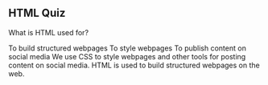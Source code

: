 ## HTML Quiz

<quiz>
    <question multiple> 
        <p>What is HTML used for?</p>
        <answer correct>To build structured webpages</answer>
        <answer>To style webpages</answer>
        <answer>To publish content on social media</answer>       
        <explanation>We use CSS to style webpages and other tools for posting content on social media. HTML is used to build structured webpages on the web.</explanation> 
    </question>
</quiz>